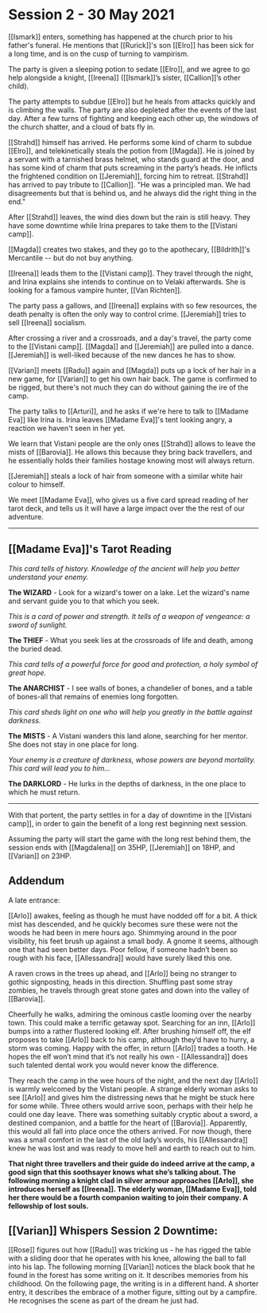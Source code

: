 # Session 2 - 30 May 2021

[[Ismark]] enters, something has happened at the church prior to his father's funeral. He mentions that [[Rurick]]'s son [[Elro]] has been sick for a long time, and is on the cusp of turning to vampirism. 

The party is given a sleeping potion to sedate [[Elro]], and we agree to go help alongside a knight, [[Ireena]] ([[Ismark]]’s sister, [[Callion]]’s other child).

The party attempts to subdue [[Elro]] but he heals from attacks quickly and is climbing the walls. The party are also depleted after the events of the last day. After a few turns of fighting and keeping each other up, the windows of the church shatter, and a cloud of bats fly in.

[[Strahd]] himself has arrived. He performs some kind of charm to subdue [[Elro]], and telekinetically steals the potion from [[Magda]]. He is joined by a servant with a tarnished brass helmet, who stands guard at the door, and has some kind of charm that puts screaming in the party’s heads. He inflicts the frightened condition on [[Jeremiah]], forcing him to retreat. [[Strahd]] has arrived to pay tribute to [[Callion]]. "He was a principled man. We had disagreements but that is behind us, and he always did the right thing in the end."

After [[Strahd]] leaves, the wind dies down but the rain is still heavy. They have some downtime while Irina prepares to take them to the [[Vistani camp]].

[[Magda]] creates two stakes, and they go to the apothecary, [[Bildrith]]'s Mercantile -- but do not buy anything.

[[Ireena]] leads them to the [[Vistani camp]]. They travel through the night, and Irina explains she intends to continue on to Velaki afterwards. She is looking for a famous vampire hunter, [[Van Richten]].

The party pass a gallows, and [[Ireena]] explains with so few resources, the death penalty is often the only way to control crime. [[Jeremiah]] tries to sell [[Ireena]] socialism.

After crossing a river and a crossroads, and a day's travel, the party come to the [[Vistani camp]]. [[Magda]] and [[Jeremiah]] are pulled into a dance. [[Jeremiah]] is well-liked because of the new dances he has to show.

[[Varian]] meets [[Radu]] again and [[Magda]] puts up a lock of her hair in a new game, for [[Varian]] to get his own hair back. The game is confirmed to be rigged, but there's not much they can do without gaining the ire of the camp.

The party talks to [[Arturi]], and he asks if we're here to talk to [[Madame Eva]] like Irina is. Irina leaves [[Madame Eva]]'s tent looking angry, a reaction we haven't seen in her yet.

We learn that Vistani people are the only ones [[Strahd]] allows to leave the mists of [[Barovia]]. He allows this because they bring back travellers, and he essentially holds their families hostage knowing most will always return.

[[Jeremiah]] steals a lock of hair from someone with a similar white hair colour to himself.

We meet [[Madame Eva]], who gives us a five card spread reading of her tarot deck, and tells us it will have a large impact over the the rest of our adventure. 

___

## [[Madame Eva]]'s Tarot Reading

*This card tells of history. Knowledge of the ancient will help you better understand your enemy.*

**The WIZARD** - Look for a wizard's tower on a lake. Let the wizard's name and servant guide you to that which you seek.

*This is a card of power and strength. It tells of a weapon of vengeance: a sword of sunlight.*

**The THIEF** - What you seek lies at the crossroads of life and death, among the buried dead.

*This card tells of a powerful force for good and protection, a holy symbol of great hope.*

**The ANARCHIST** - I see walls of bones, a chandelier of bones, and a table of bones-all that remains of enemies long forgotten.

*This card sheds light on one who will help you greatly in the battle against darkness.*

**The MISTS** - A Vistani wanders this land alone, searching for her mentor. She does not stay in one place for long.

*Your enemy is a creature of darkness, whose powers are beyond mortality. This card will lead you to him…*

**The DARKLORD** - He lurks in the depths of darkness, in the one place to which he must return. 

___

With that portent, the party settles in for a day of downtime in the [[Vistani camp]], in order to gain the benefit of a long rest beginning next session.


Assuming the party will start the game with the long rest behind them, the session ends with [[Magdalena]] on 35HP, [[Jeremiah]] on 18HP, and [[Varian]] on 23HP.


## Addendum

A late entrance:

[[Arlo]] awakes, feeling as though he must have nodded off for a bit. A thick mist has descended, and he quickly becomes sure these were not the woods he had been in mere hours ago. Shimmying around in the poor visibility, his feet brush up against a small body. A gnome it seems, although one that had seen better days. Poor fellow, if someone hadn’t been so rough with his face, [[Allessandra]] would have surely liked this one.

A raven crows in the trees up ahead, and [[Arlo]] being no stranger to gothic signposting, heads in this direction. Shuffling past some stray zombies, he travels through great stone gates and down into the valley of [[Barovia]].

Cheerfully he walks, admiring the ominous castle looming over the nearby town. This could make a terrific getaway spot. Searching for an inn, [[Arlo]] bumps into a rather flustered looking elf. After brushing himself off, the elf proposes to take [[Arlo]] back to his camp, although they’d have to hurry, a storm was coming. Happy with the offer, in return [[Arlo]] trades a tooth. He hopes the elf won’t mind that it’s not really his own - [[Allessandra]] does such talented dental work you would never know the difference.

They reach the camp in the wee hours of the night, and the next day [[Arlo]] is warmly welcomed by the Vistani people. A strange elderly woman asks to see [[Arlo]] and gives him the distressing news that he might be stuck here for some while. Three others would arrive soon, perhaps with their help he could one day leave. There was something suitably cryptic about a sword, a destined companion, and a battle for the heart of [[Barovia]]. Apparently, this would all fall into place once the others arrived. For now though, there was a small comfort in the last of the old lady’s words, his [[Allessandra]] knew he was lost and was ready to move hell and earth to reach out to him.

**That night three travellers and their guide do indeed arrive at the camp, a good sign that this soothsayer knows what she’s talking about. The following morning a knight clad in silver armour approaches [[Arlo]], she introduces herself as [[Ireena]]. The elderly woman, [[Madame Eva]], told her there would be a fourth companion waiting to join their company. A fellowship of lost souls.**

## [[Varian]] Whispers Session 2 Downtime: 

[[Rose]] figures out how [[Radu]] was tricking us - he has rigged the table with a sliding door that he operates with his knee, allowing the ball to fall into his lap. The following morning [[Varian]] notices the black book that he found in the forest has some writing on it. It describes memories from his childhood. On the following page, the writing is in a different hand. A shorter entry, it describes the embrace of a mother figure, sitting out by a campfire. He recognises the scene as part of the dream he just had.
